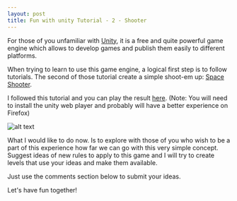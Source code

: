 ```yaml
---
layout: post
title: Fun with unity Tutorial - 2 - Shooter
---
```

For those of you unfamiliar with [Unity](http://unity3d.com/), it is a free and quite powerful game engine which allows to develop games and publish them easily to different platforms.

When trying to learn to use this game engine, a logical first step is to follow tutorials.
The second of those tutorial create a simple shoot-em up: [Space Shooter](http://unity3d.com/learn/tutorials/projects/space-shooter-tutorial). 

I followed this tutorial and you can play the result [here](http://lordrhodry.github.io/LifeIsAGame/shooter.html). (Note: You will need to install the unity web player and probably will have a better experience on Firefox)

![alt text](http://lordrhodry.github.io/LifeIsAGame/images/space-shooter.png "An example of Space Shooter being played")


What I would like to do now. Is to explore with those of you who wish to be a part of this experience how far we can go with this very simple concept.
Suggest ideas of new rules to apply to this game and I will try to create levels that use your ideas and make them available. 

Just use the comments section below to submit your ideas.

Let's have fun together!
